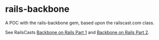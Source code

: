 rails-backbone
==============

A POC with the rails-backbone gem, based upon the railscast.com class.

See RailsCasts [Backbone on Rails Part 1](http://railscasts.com/episodes/323-backbone-on-rails-part-1) and [Backbone on Rails Part 2](http://railscasts.com/episodes/325-backbone-on-rails-part-2).